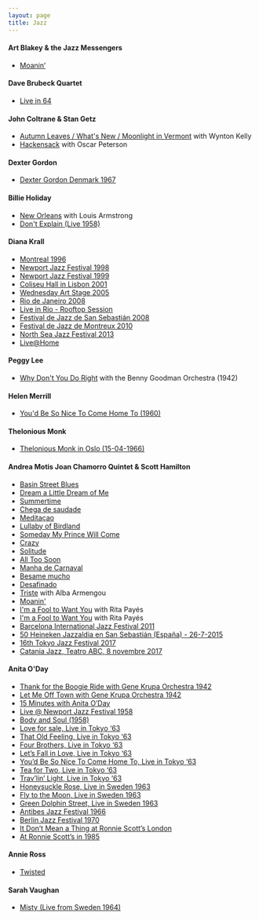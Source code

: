 ```yaml
---
layout: page
title: Jazz
---
```


#### Art Blakey & the Jazz Messengers
- [Moanin’](https://youtu.be/uKOoxgI_xfQ)

#### Dave Brubeck Quartet
- [Live in 64](https://youtu.be/-3R3Avq--RE)

#### John Coltrane & Stan Getz
- [Autumn Leaves / What's New / Moonlight in Vermont](https://youtu.be/pc6CWfBgIt8) with Wynton Kelly
- [Hackensack](https://youtu.be/beCGdmrP8Xc) with Oscar Peterson

#### Dexter Gordon
- [Dexter Gordon Denmark 1967](https://youtu.be/AfYsu3Zlbt8)

#### Billie Holiday
- [New Orleans](https://youtu.be/m4jU8IQK5b0) with Louis Armstrong
- [Don't Explain (Live 1958)](https://youtu.be/0MWRheQtvmA)

#### Diana Krall
- [Montreal 1996](https://youtu.be/oFpt4Y0SlUQ)
- [Newport Jazz Festival 1998](https://youtu.be/PNEVn9chS9Q)
- [Newport Jazz Festival 1999](https://youtu.be/PXLMCMIGb0s)
- [Coliseu Hall in Lisbon 2001](https://youtu.be/9q2LyjiDSaU)
- [Wednesday Art Stage 2005](https://youtu.be/KG9s6SzMGdE)
- [Rio de Janeiro 2008](https://youtu.be/V38OrWI1t6U)
- [Live in Rio - Rooftop Session](https://youtu.be/GbNxYY2j5yU)
- [Festival de Jazz de San Sebastián 2008](https://youtu.be/rhrYxjsfREg)
- [Festival de Jazz de Montreux 2010](https://youtu.be/Fv4-5rQDEMY)
- [North Sea Jazz Festival 2013](https://youtu.be/huircINOI5w)
- [Live@Home](https://youtu.be/BfK133NWMQk)

#### Peggy Lee
- [Why Don't You Do Right](https://youtu.be/4zRwze8_SGk) with the Benny Goodman Orchestra (1942)

#### Helen Merrill
- [You'd Be So Nice To Come Home To (1960)](https://youtu.be/rkybDxsdBaQ)

#### Thelonious Monk
- [Thelonious Monk in Oslo (15-04-1966)](https://youtu.be/RINHNEMtm_k)

#### Andrea Motis Joan Chamorro Quintet & Scott Hamilton
- [Basin Street Blues](https://youtu.be/YmKQOqUgFIM)
- [Dream a Little Dream of Me](https://youtu.be/aFEhKu286RY)
- [Summertime](https://youtu.be/UxIPVAPRBi4)
- [Chega de saudade](https://youtu.be/2wp0XCub3ew)
- [Meditaçao](https://youtu.be/mN5iLTA_tkA)
- [Lullaby of Birdland](https://youtu.be/N7ta17oBv2w)
- [Someday My Prince Will Come](https://youtu.be/HSCaGOvbPL4)
- [Crazy](https://youtu.be/O00B76tfK7U)
- [Solitude](https://youtu.be/gAyb-nDit5w)
- [All Too Soon](https://youtu.be/2LYINPAqZn0)
- [Manha de Carnaval](https://youtu.be/eugPfAfqKmM)
- [Besame mucho](https://youtu.be/It-t0YI0RyI)
- [Desafinado](https://youtu.be/h0BKwVJI8So)
- [Triste](https://youtu.be/6knZkdvaNxs) with Alba Armengou
- [Moanin'](https://youtu.be/BIKhOEV_Gx0)
- [I'm a Fool to Want You](https://youtu.be/Mdfd5ye7ry4) with Rita Payés
- [I'm a Fool to Want You](https://youtu.be/UbZRjrTetIM) with Rita Payés
- [Barcelona International Jazz Festival 2011](https://youtu.be/Vunw1SurRVc)
- [50 Heineken Jazzaldia en San Sebastián (España) - 26-7-2015](https://youtu.be/ii8yclVoUQM)
- [16th Tokyo Jazz Festival 2017](https://youtu.be/Jd09uTs0cbM)
- [Catania Jazz, Teatro ABC, 8 novembre 2017](https://youtu.be/_WSowCJW9yw)

#### Anita O'Day
- [Thank for the Boogie Ride with Gene Krupa Orchestra 1942](https://youtu.be/1l_TiX4t12M)
- [Let Me Off Town with Gene Krupa Orchestra 1942](https://youtu.be/p8yaW6BluwY)
- [15 Minutes with Anita O’Day](https://youtu.be/oJo27hMi4EU)
- [Live @ Newport Jazz Festival 1958](https://youtu.be/DcMmVGrzpy8)
- [Body and Soul (1958)](https://youtu.be/ijgZi-8Abok)
- [Love for sale, Live in Tokyo ‘63](https://youtu.be/ZaL7MhpArgI)
- [That Old Feeling, Live in Tokyo ‘63](https://youtu.be/lbwZ_dLgvR0)
- [Four Brothers, Live in Tokyo ‘63](https://youtu.be/Ac2lZFtpkms)
- [Let’s Fall in Love, Live in Tokyo ‘63](https://youtu.be/U-FwEF1hU0o)
- [You’d Be So Nice To Come Home To, Live in Tokyo ‘63](https://youtu.be/uUcZ9-ps4js)
- [Tea for Two, Live in Tokyo ‘63](https://youtu.be/xKqFe-nYU7A)
- [Trav’lin’ Light, Live in Tokyo ‘63](https://youtu.be/E5GWkBOPJQ8)
- [Honeysuckle Rose, Live in Sweden 1963](https://youtu.be/BFwVtlc6CGE)
- [Fly to the Moon, Live in Sweden 1963](https://youtu.be/v-mg9pGqo6Q)
- [Green Dolphin Street, Live in Sweden 1963](https://youtu.be/Ac2lZFtpkms)
- [Antibes Jazz Festival 1966](https://youtu.be/UCMjpIORHBY)
- [Berlin Jazz Festival 1970](https://youtu.be/l0pwfb-AHtQ)
- [It Don’t Mean a Thing at Ronnie Scott’s London](https://youtu.be/skewZW-Mzbk)
- [At Ronnie Scott’s in 1985](https://youtu.be/GPjIA_YnpR4)

#### Annie Ross
- [Twisted](https://youtu.be/IYnmSAtZuB0)

#### Sarah Vaughan
- [Misty (Live from Sweden 1964)](https://youtu.be/lJXLqAutql4)
